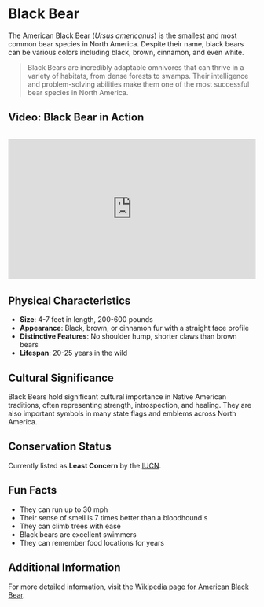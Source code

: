# Black Bear

The American Black Bear (*Ursus americanus*) is the smallest and most common bear species in North America. Despite their name, black bears can be various colors including black, brown, cinnamon, and even white.

> Black Bears are incredibly adaptable omnivores that can thrive in a variety of habitats, from dense forests to swamps. Their intelligence and problem-solving abilities make them one of the most successful bear species in North America.

## Video: Black Bear in Action
<div class="video-container" style="position: relative; padding-bottom: 56.25%; height: 0; overflow: hidden; max-width: 100%; margin: 2rem 0;">
    <iframe style="position: absolute; top: 0; left: 0; width: 100%; height: 100%;" 
            src="https://www.youtube.com/embed/5kXD0oRSlTY" 
            title="Black Bear in Action" 
            frameborder="0" 
            allow="accelerometer; autoplay; clipboard-write; encrypted-media; gyroscope; picture-in-picture" 
            allowfullscreen>
    </iframe>
</div>

## Physical Characteristics

- **Size**: 4-7 feet in length, 200-600 pounds
- **Appearance**: Black, brown, or cinnamon fur with a straight face profile
- **Distinctive Features**: No shoulder hump, shorter claws than brown bears
- **Lifespan**: 20-25 years in the wild

## Cultural Significance
Black Bears hold significant cultural importance in Native American traditions, often representing strength, introspection, and healing. They are also important symbols in many state flags and emblems across North America.

## Conservation Status
Currently listed as **Least Concern** by the [IUCN](https://www.iucnredlist.org/species/41687/114251609).

## Fun Facts
- They can run up to 30 mph
- Their sense of smell is 7 times better than a bloodhound's
- They can climb trees with ease
- Black bears are excellent swimmers
- They can remember food locations for years

## Additional Information
For more detailed information, visit the [Wikipedia page for American Black Bear](https://en.wikipedia.org/wiki/American_black_bear). 